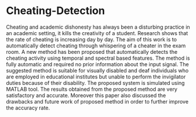 # Cheating-Detection
Cheating and academic dishonesty has always been a disturbing practice in an academic setting, it kills the creativity of a student. Research shows that the rate of cheating is increasing day by day. The aim of this work is to automatically detect cheating through whispering of a cheater in the exam room. A new method has been proposed that automatically detects the cheating activity using temporal and spectral based features. The method is fully automatic and required no prior information about the input signal. The suggested method is suitable for visually disabled and deaf individuals who are employed in educational institutes but unable to perform the invigilator duties because of their disability. The proposed system is simulated using MATLAB tool. The results obtained from the proposed method are very satisfactory and accurate. Moreover this paper also discussed the drawbacks and future work of proposed method in order to further improve the accuracy rate.
